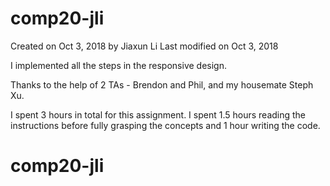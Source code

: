 # comp20-jli

Created on Oct 3, 2018 by Jiaxun Li 
Last modified on Oct 3, 2018 

I implemented all the steps in the responsive design. 

Thanks to the help of 2 TAs - Brendon and Phil, and my housemate Steph Xu. 

I spent 3 hours in total for this assignment. I spent 1.5 hours reading the instructions before fully grasping the concepts and 1 hour writing the code. 
# comp20-jli
